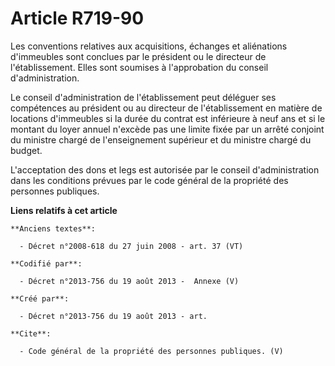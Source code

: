 # Article R719-90

Les conventions relatives aux acquisitions, échanges et aliénations d'immeubles sont conclues par le président ou le
directeur de l'établissement. Elles sont soumises à l'approbation du conseil d'administration. 

Le conseil d'administration de l'établissement peut déléguer ses compétences au président ou au directeur de l'établissement
en matière de locations d'immeubles si la durée du contrat est inférieure à neuf ans et si le montant du loyer annuel
n'excède pas une limite fixée par un arrêté conjoint du ministre chargé de l'enseignement supérieur et du ministre chargé du
budget. 

L'acceptation des dons et legs est autorisée par le conseil d'administration dans les conditions prévues par le code général
de la propriété des personnes publiques.

**Liens relatifs à cet article**

	**Anciens textes**:

	  - Décret n°2008-618 du 27 juin 2008 - art. 37 (VT)

	**Codifié par**:

	  - Décret n°2013-756 du 19 août 2013 -  Annexe (V)

	**Créé par**:

	  - Décret n°2013-756 du 19 août 2013 - art.

	**Cite**:

	  - Code général de la propriété des personnes publiques. (V)
